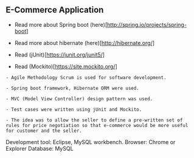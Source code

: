 ## E-Commerce Application

- Read more about Spring boot (here)[http://spring.io/projects/spring-boot]
- Read more about hibernate (here)[http://hibernate.org/]

- Read (jUnit)[https://junit.org/junit5/]
- Read (Mockito)[https://site.mockito.org/]

```
- Agile Methodology Scrum is used for software development.

- Spring boot framework, Hibernate ORM were used.

- MVC (Model View Controller) design pattern was used.

- Test cases were written using jUnit and Mockito.

- The idea was to allow the seller to define a pre-written set of rules for price negotiation so that e-commerce would be more useful for customer and the seller.
```

Development tool: Eclipse, MySQL workbench.
Browser: Chrome or Explorer
Database: MySQL

